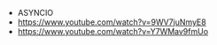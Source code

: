 - ASYNCIO
- https://www.youtube.com/watch?v=9WV7juNmyE8
- https://www.youtube.com/watch?v=Y7WMav9fmUo
